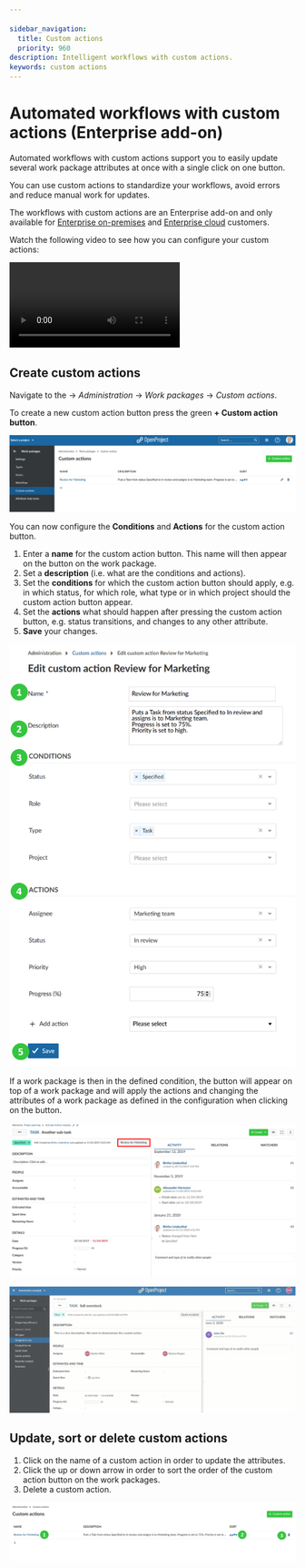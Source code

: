 ```yaml
---

sidebar_navigation:
  title: Custom actions
  priority: 960
description: Intelligent workflows with custom actions.
keywords: custom actions
---
```


# Automated workflows with custom actions (Enterprise add-on)

Automated workflows with custom actions support you to easily update several work package attributes at once with a single click on one button.

You can use custom actions to standardize your workflows, avoid errors and reduce manual work for updates.

The workflows with custom actions are an Enterprise add-on and only available for [Enterprise on-premises](https://www.openproject.org/enterprise-edition/) and [Enterprise cloud](https://www.openproject.org/hosting/) customers.

Watch the following video to see how you can configure your custom actions:

![](https://openproject-docs.s3.eu-central-1.amazonaws.com/videos/OpenProject-Custom-Actions.mp4)

## Create custom actions

Navigate to the -> *Administration* -> *Work packages* -> *Custom actions*.

To create a new custom action button press the green **+ Custom action button**.

![custom action](image-20200211142943484.png)

You can now configure the **Conditions** and **Actions** for the custom action button.

1. Enter a **name** for the custom action button. This name will then appear on the button on the work package.
2. Set a **description** (i.e. what are the conditions and actions).
3. Set the **conditions** for which the custom action button should apply, e.g. in which status, for which role, what type or in which project should the custom action button appear.
4. Set the **actions** what should happen after pressing the custom action button, e.g. status transitions, and changes to any other attribute.
5. **Save** your changes.

![Sys-admin-custom-actions](Sys-admin-custom-actions.png)

If a work package is then in the defined condition, the button will appear on top of a work package and will apply the actions and changing the attributes of a work package as defined in the configuration when clicking on the button.

![Sys-admin-custom-action-button](Sys-admin-custom-action-button.png)

![custom action](custom-action-demo-copy.gif)

## Update, sort or delete custom actions

1. Click on the name of a custom action in order to update the attributes.
2. Click the up or down arrow in order to sort the order of the custom action button on the work packages.
3. Delete a custom action.

![Sys-admin-update-custom-actions](Sys-admin-update-custom-actions.png)
